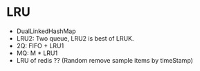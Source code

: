 # LRU
- DualLinkedHashMap
- LRU2: Two queue, LRU2 is best of LRUK.
- 2Q: FIFO + LRU1
- MQ: M * LRU1
- LRU of redis ?? (Random remove sample items by timeStamp)
